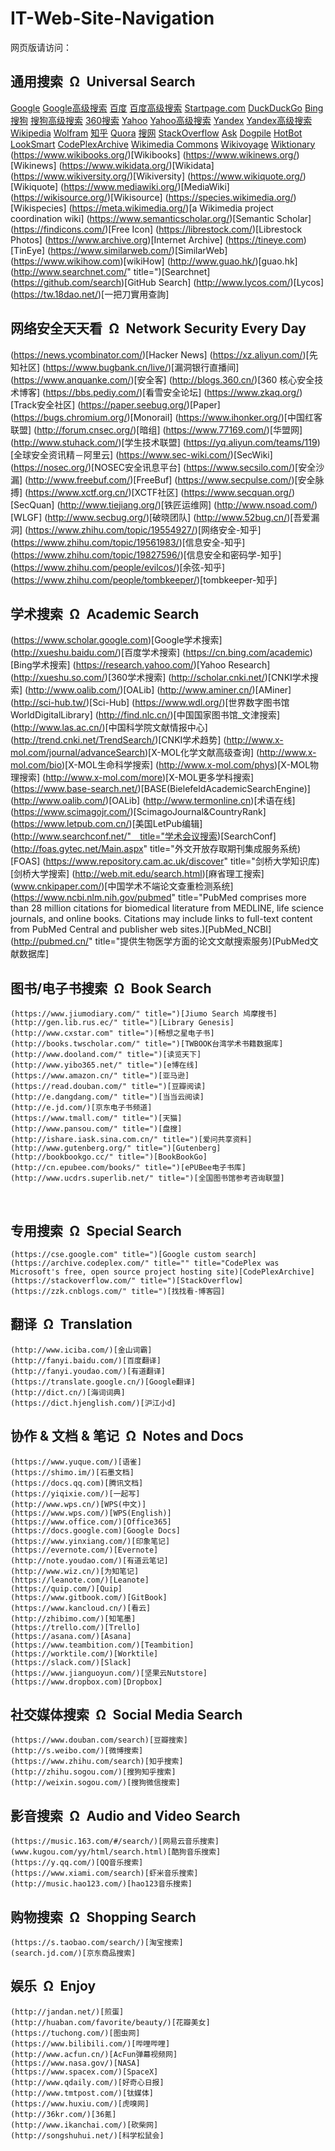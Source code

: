 # IT-Web-Site-Navigation

网页版请访问：

## 通用搜索&ensp;&Omega;&ensp;Universal Search

[Google](https://www.google.com.hk/)
[Google高级搜索](https://www.google.com.hk/advanced_search)
[百度](https://www.baidu.com/)
[百度高级搜索](https://www.baidu.com/gaoji/advanced.html)
[Startpage.com](https://www.startpage.com/)
[DuckDuckGo](https://duckduckgo.com/)
[Bing](https://www.bing.com/?intlF=)
[搜狗](https://www.sogou.com/)
[搜狗高级搜索](https://www.sogou.com/advanced/advanced.html)
[360搜索](https://www.so.com)
[Yahoo](https://www.yahoo.com/)
[Yahoo高级搜索](https://search.yahoo.com/web/advanced)
[Yandex](https://yandex.com/)
[Yandex高级搜索](https://www.yandex.com/search/advanced)
[Wikipedia](https://www.wikipedia.org/)
[Wolfram](https://www.wolframalpha.com/)
[知乎](https://www.zhihu.com/)
[Quora](https://www.quora.com/)
[搜网](http://www.sowang.com/)
[StackOverflow](https://stackoverflow.com/)
[Ask](https://www.ask.com/)
[Dogpile](http://www.dogpile.com/)
[HotBot](https://www.hotbot.com/)
[LookSmart](http://www.looksmart.com/)
[CodePlexArchive](https://archive.codeplex.com/" "CodePlex was Microsoft's free, open source project hosting site")
[Wikimedia Commons](https://commons.wikimedia.org)
[Wikivoyage](https://www.wikivoyage.org/)
[Wiktionary](https://www.wiktionary.org/)
(https://www.wikibooks.org/)[Wikibooks]
(https://www.wikinews.org/)[Wikinews]
(https://www.wikidata.org/)[Wikidata]
(https://www.wikiversity.org/)[Wikiversity]
(https://www.wikiquote.org/)[Wikiquote]
(https://www.mediawiki.org/)[MediaWiki]
(https://wikisource.org/)[Wikisource]
(https://species.wikimedia.org/)[Wikispecies]
(https://meta.wikimedia.org/)[a Wikimedia project coordination wiki]
(https://www.semanticscholar.org/)[Semantic Scholar]
(https://findicons.com/)[Free Icon]
(https://librestock.com/)[Librestock Photos]
(https://www.archive.org)[Internet Archive]
(https://tineye.com)[TinEye]
(https://www.similarweb.com/)[SimilarWeb]
(https://www.wikihow.com)[wikiHow]
(http://www.guao.hk/)[guao.hk]
(http://www.searchnet.com/" title=")[Searchnet]
(https://github.com/search)[GitHub Search]
(http://www.lycos.com/)[Lycos]
(https://tw.18dao.net/)[一把刀實用查詢]

## 网络安全天天看&ensp;&Omega;&ensp;Network Security Every Day

(https://news.ycombinator.com/)[Hacker News]
(https://xz.aliyun.com/)[先知社区]
(https://www.bugbank.cn/live/)[漏洞银行直播间]
(https://www.anquanke.com/)[安全客]
(http://blogs.360.cn/)[360 核心安全技术博客]
(https://bbs.pediy.com/)[看雪安全论坛]
(https://www.zkaq.org/)[Track安全社区]
(https://paper.seebug.org/)[Paper]
(https://bugs.chromium.org/)[Monorail]
(https://www.ihonker.org/)[中国红客联盟]
(http://forum.cnsec.org/)[暗组]
(https://www.77169.com/)[华盟网]
(http://www.stuhack.com/)[学生技术联盟]
(https://yq.aliyun.com/teams/119)[全球安全资讯精－阿里云]
(https://www.sec-wiki.com/)[SecWiki]
(https://nosec.org/)[NOSEC安全讯息平台]
(https://www.secsilo.com/)[安全沙漏]
(http://www.freebuf.com/)[FreeBuf]
(https://www.secpulse.com/)[安全脉搏]
(https://www.xctf.org.cn/)[XCTF社区]
(https://www.secquan.org/)[SecQuan]
(http://www.tiejiang.org/)[铁匠运维网]
(http://www.nsoad.com/)[WLGF]
(http://www.secbug.org/)[破晓团队]
(http://www.52bug.cn/)[吾爱漏洞]
(https://www.zhihu.com/topic/19554927/)[网络安全-知乎]
(https://www.zhihu.com/topic/19561983/)[信息安全-知乎]
(https://www.zhihu.com/topic/19827596/)[信息安全和密码学-知乎]
(https://www.zhihu.com/people/evilcos/)[余弦-知乎]
(https://www.zhihu.com/people/tombkeeper/)[tombkeeper-知乎]

## 学术搜索&ensp;&Omega;&ensp;Academic Search

(https://www.scholar.google.com)[Google学术搜索]
(http://xueshu.baidu.com/)[百度学术搜索]
(https://cn.bing.com/academic)[Bing学术搜索]
(https://research.yahoo.com/)[Yahoo Research]
(http://xueshu.so.com/)[360学术搜索]
(http://scholar.cnki.net/)[CNKI学术搜索]
(http://www.oalib.com/)[OALib]
(http://www.aminer.cn/)[AMiner]
(http://sci-hub.tw/)[Sci-Hub]
(https://www.wdl.org/)[世界数字图书馆WorldDigitalLibrary]
(http://find.nlc.cn/)[中国国家图书馆_文津搜索]
(http://www.las.ac.cn/)[中国科学院文献情报中心]
(http://trend.cnki.net/TrendSearch/)[CNKI学术趋势]
(http://www.x-mol.com/journal/advanceSearch)[X-MOL化学文献高级查询]
(http://www.x-mol.com/bio)[X-MOL生命科学搜索]
(http://www.x-mol.com/phys)[X-MOL物理搜索]
(http://www.x-mol.com/more)[X-MOL更多学科搜索]
(https://www.base-search.net/)[BASE(BielefeldAcademicSearchEngine)]
(http://www.oalib.com/)[OALib]
(http://www.termonline.cn)[术语在线]
(https://www.scimagojr.com/)[ScimagoJournal&CountryRank]
(https://www.letpub.com.cn/)[美国LetPub编辑]
(http://www.searchconf.net/"　title="学术会议搜索)[SearchConf]
(http://foas.gytec.net/Main.aspx" title="外文开放存取期刊集成服务系统)[FOAS]
(https://www.repository.cam.ac.uk/discover" title="剑桥大学知识库)[剑桥大学搜索]
(http://web.mit.edu/search.html)[麻省理工搜索]
(www.cnkipaper.com/)[中国学术不端论文查重检测系统]
(https://www.ncbi.nlm.nih.gov/pubmed" title="PubMed comprises more than 28 million citations for biomedical literature from MEDLINE, life science journals, and online books. Citations may include links to full-text content from PubMed Central and publisher web sites.)[PubMed_NCBI]
(http://pubmed.cn/" title="提供生物医学方面的论文文献搜索服务)[PubMed文献数据库]

## 图书/电子书搜索&ensp;&Omega;&ensp;Book Search

	(https://www.jiumodiary.com/" title=")[Jiumo Search 鸠摩搜书]
	(http://gen.lib.rus.ec/" title=")[Library Genesis]
	(http://www.cxstar.com" title=")[畅想之星电子书]
	(http://books.twscholar.com/" title=")[TWBOOK台湾学术书籍数据库]
	(http://www.dooland.com/" title=")[读览天下]
	(http://www.yibo365.net/" title=")[e博在线]
	(https://www.amazon.cn/" title=")[亚马逊]
	(https://read.douban.com/" title=")[豆瓣阅读]
	(http://e.dangdang.com/" title=")[当当云阅读]
	(http://e.jd.com/)[京东电子书频道]
	(https://www.tmall.com/" title=")[天猫]
	(http://www.pansou.com/" title=")[盘搜]
	(http://ishare.iask.sina.com.cn/" title=")[爱问共享资料]
	(http://www.gutenberg.org/" title=")[Gutenberg]
	(http://bookbookgo.cc/" title=")[BookBookGo]
	(http://cn.epubee.com/books/" title=")[ePUBee电子书库]
	(http://www.ucdrs.superlib.net/" title=")[全国图书馆参考咨询联盟]



<!--## 黑客搜索&ensp;&Omega;&ensp;Hacker Search-->
<!---->
​	<!--()[]-->
​	<!--()[]-->
​	<!--(https://www.easycounter.com)[Easycounter]-->
​	<!--()[]-->
​	<!--()[]-->
​	<!--()[]-->
​	<!--()[]-->
​	<!--()[]-->
​	<!--()[]-->
​	<!--()[]-->
​	<!--()[]-->
​	<!--()[]-->
​	<!--()[]-->
​	<!--()[]-->
​	<!--()[]-->
​	<!--()[]-->
​	<!--()[]-->
​	<!--()[]-->
​	<!--()[]-->
<!---->
<!---->

## 专用搜索&ensp;&Omega;&ensp;Special Search

    (https://cse.google.com" title=")[Google custom search]
    (https://archive.codeplex.com/" title="" title="CodePlex was Microsoft's free, open source project hosting site)[CodePlexArchive]
    (https://stackoverflow.com/" title=")[StackOverflow]
	(https://zzk.cnblogs.com/" title=")[找找看-博客园]



<!--本条目与english_study.html保持一致-->
## 翻译&ensp;&Omega;&ensp;Translation

    (http://www.iciba.com/)[金山词霸]
    (http://fanyi.baidu.com/)[百度翻译]
    (http://fanyi.youdao.com/)[有道翻译]
    (https://translate.google.cn/)[Google翻译]
    (http://dict.cn/)[海词词典]
    (https://dict.hjenglish.com/)[沪江小d]



## 协作 & 文档 & 笔记&ensp;&Omega;&ensp;Notes and Docs

	(https://www.yuque.com/)[语雀]
	(https://shimo.im/)[石墨文档]
	(https://docs.qq.com)[腾讯文档]
	(https://yiqixie.com/)[一起写]
	(http://www.wps.cn/)[WPS(中文)]
	(https://www.wps.com/)[WPS(English)]
	(https://www.office.com/)[Office365]
	(https://docs.google.com)[Google Docs]
	(https://www.yinxiang.com/)[印象笔记]
	(https://evernote.com/)[Evernote]
	(http://note.youdao.com/)[有道云笔记]
	(http://www.wiz.cn/)[为知笔记]
	(https://leanote.com/)[Leanote]
	(https://quip.com/)[Quip]
	(https://www.gitbook.com/)[GitBook]
	(https://www.kancloud.cn/)[看云]
	(http://zhibimo.com/)[知笔墨]
	(https://trello.com/)[Trello]
	(https://asana.com/)[Asana]
	(https://www.teambition.com/)[Teambition]
	(https://worktile.com/)[Worktile]
	(https://slack.com/)[Slack]
	(https://www.jianguoyun.com/)[坚果云Nutstore]
	(https://www.dropbox.com)[Dropbox]



## 社交媒体搜索&ensp;&Omega;&ensp;Social Media Search

	(https://www.douban.com/search)[豆瓣搜索]
	(http://s.weibo.com/)[微博搜索]
	(https://www.zhihu.com/search)[知乎搜索]
	(http://zhihu.sogou.com/)[搜狗知乎搜索]
    (http://weixin.sogou.com/)[搜狗微信搜索]



## 影音搜索&ensp;&Omega;&ensp;Audio and Video Search

	(https://music.163.com/#/search/)[网易云音乐搜索]
    (www.kugou.com/yy/html/search.html)[酷狗音乐搜索]
    (https://y.qq.com/)[QQ音乐搜索]
    (https://www.xiami.com/search)[虾米音乐搜索]
	(http://music.hao123.com/)[hao123音乐搜索]
	

## 购物搜索&ensp;&Omega;&ensp;Shopping Search

	(https://s.taobao.com/search/)[淘宝搜索]
	(search.jd.com/)[京东商品搜索]
	

## 娱乐&ensp;&Omega;&ensp;Enjoy

	(http://jandan.net/)[煎蛋]
	(http://huaban.com/favorite/beauty/)[花瓣美女]
	(https://tuchong.com/)[图虫网]
	(https://www.bilibili.com/)[哔哩哔哩]
	(http://www.acfun.cn/)[AcFun弹幕视频网]
	(https://www.nasa.gov/)[NASA]
	(https://www.spacex.com/)[SpaceX]
	(http://www.qdaily.com/)[好奇心日报]
	(http://www.tmtpost.com/)[钛媒体]
	(https://www.huxiu.com/)[虎嗅网]
	(http://36kr.com/)[36氪]
	(http://www.ikanchai.com/)[砍柴网]
	(http://songshuhui.net/)[科学松鼠会]